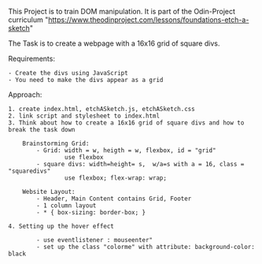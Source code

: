 This Project is to train DOM manipulation. It is part of the Odin-Project curriculum "https://www.theodinproject.com/lessons/foundations-etch-a-sketch"

The Task is to create a webpage with a 16x16 grid of square divs.

Requirements: 

    - Create the divs using JavaScript
    - You need to make the divs appear as a grid

Approach:

    1. create index.html, etchASketch.js, etchASketch.css
    2. link script and stylesheet to index.html
    3. Think about how to create a 16x16 grid of square divs and how to break the task down

        Brainstorming Grid:
            - Grid: width = w, heigth = w, flexbox, id = "grid"
                    use flexbox
            - square divs: width=height= s,  w/a=s with a = 16, class = "squaredivs"
                    use flexbox; flex-wrap: wrap;

        Website Layout: 
            - Header, Main Content contains Grid, Footer
            - 1 column layout
            - * { box-sizing: border-box; }

    4. Setting up the hover effect

            - use eventlistener : mouseenter"
            - set up the class "colorme" with attribute: background-color: black
    
